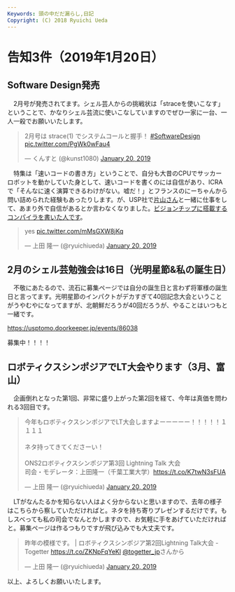 ```yaml
---
Keywords: 頭の中だだ漏らし,日記
Copyright: (C) 2018 Ryuichi Ueda
---
```


# 告知3件（2019年1月20日）

## Software Design発売

　2月号が発売されてます。シェル芸人からの挑戦状は「straceを使いこなす」ということで、かなりシェル芸流に使いこなしていますのでぜひ一家に一台、一人一殺でお願いいたします。

<blockquote class="twitter-tweet" data-partner="tweetdeck"><p lang="ja" dir="ltr">2月号は strace(1) でシステムコールと握手！ <a href="https://twitter.com/hashtag/SoftwareDesign?src=hash&amp;ref_src=twsrc%5Etfw">#SoftwareDesign</a> <a href="https://t.co/PgWk0wFau4">pic.twitter.com/PgWk0wFau4</a></p>&mdash; くんすと (@kunst1080) <a href="https://twitter.com/kunst1080/status/1086970871678328833?ref_src=twsrc%5Etfw">January 20, 2019</a></blockquote>
<script async src="https://platform.twitter.com/widgets.js" charset="utf-8"></script>

　特集は「速いコードの書き方」ということで、自分も大昔のCPUでサッカーロボットを動かしていた身として、速いコードを書くのには自信があり、ICRAで「そんなに速く演算できるわけがない。嘘だ！」とフランスのにーちゃんから問い詰められた経験もあったりします。が、USP社で[片山さん](https://www.amazon.co.jp/dp/4904807057)と一緒に仕事をして、あまり外で自信があるとか言わなくなりました。[ビジョンチップに搭載するコンパイラを書いた人です](https://ipsj.ixsq.nii.ac.jp/ej/?action=repository_action_common_download&item_id=18231&item_no=1&attribute_id=1&file_no=1)。


<blockquote class="twitter-tweet" data-partner="tweetdeck"><p lang="und" dir="ltr">yes <a href="https://t.co/mMsGXW8jKq">pic.twitter.com/mMsGXW8jKq</a></p>&mdash; 上田 隆一 (@ryuichiueda) <a href="https://twitter.com/ryuichiueda/status/1086968247281315840?ref_src=twsrc%5Etfw">January 20, 2019</a></blockquote>
<script async src="https://platform.twitter.com/widgets.js" charset="utf-8"></script>



## 2月のシェル芸勉強会は16日（光明星節&私の誕生日）

　不敬にあたるので、流石に募集ページでは自分の誕生日と言わず将軍様の誕生日と言ってます。光明星節のインパクトがデカすぎて40回記念大会ということがうやむやになってますが、北朝鮮だろうが40回だろうが、やることはいつもと一緒です。


https://usptomo.doorkeeper.jp/events/86038

募集中！！！！


## ロボティクスシンポジアでLT大会やります（3月、富山）

　企画倒れとなった第1回、非常に盛り上がった第2回を経て、今年は真価を問われる3回目です。

<blockquote class="twitter-tweet" data-partner="tweetdeck"><p lang="ja" dir="ltr">今年もロボティクスシンポジアでLT大会しますよーーーーー！！！！！１１１１<br><br>ネタ持ってきてくださーい！<br><br>ONS2ロボティクスシンポジア第3回 Lightning Talk 大会<br>司会・モデレータ：上田隆一（千葉工業大学）<a href="https://t.co/K7twN3sFUA">https://t.co/K7twN3sFUA</a></p>&mdash; 上田 隆一 (@ryuichiueda) <a href="https://twitter.com/ryuichiueda/status/1086969375398088704?ref_src=twsrc%5Etfw">January 20, 2019</a></blockquote>
<script async src="https://platform.twitter.com/widgets.js" charset="utf-8"></script>


　LTがなんたるかを知らない人はよく分からないと思いますので、去年の様子はこちらから察していただければと。ネタを持ち寄りプレゼンするだけです。もしスベっても私の司会でなんとかしますので、お気軽に手をあげていただければと。募集ページは作るつもりですが飛び込みでも大丈夫です。

<blockquote class="twitter-tweet" data-partner="tweetdeck"><p lang="ja" dir="ltr">昨年の模様です。 | ロボティクスシンポジア第2回Lightning Talk大会 - Togetter <a href="https://t.co/ZKNpFqYeKl">https://t.co/ZKNpFqYeKl</a> <a href="https://twitter.com/togetter_jp?ref_src=twsrc%5Etfw">@togetter_jp</a>さんから</p>&mdash; 上田 隆一 (@ryuichiueda) <a href="https://twitter.com/ryuichiueda/status/1086971984876003329?ref_src=twsrc%5Etfw">January 20, 2019</a></blockquote>
<script async src="https://platform.twitter.com/widgets.js" charset="utf-8"></script>



以上、よろしくお願いいたします。
